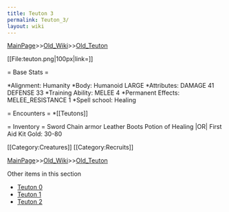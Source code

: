 ```yaml
---
title: Teuton 3
permalink: Teuton_3/
layout: wiki
---
```


[MainPage](/keeperrl_wiki/ "wikilink")>>[Old_Wiki](/keeperrl_wiki/Old_Wiki "wikilink")>>[Old_Teuton](/keeperrl_wiki/Old_Teuton "wikilink")

[[File:teuton.png|100px|link=]]

= Base Stats =

*Alignment: Humanity
*Body: Humanoid LARGE 
*Attributes: DAMAGE 41 DEFENSE 33
*Training Ability: MELEE 4 
*Permanent Effects: MELEE_RESISTANCE 1 
*Spell school: Healing

= Encounters =
*[[Teutons]]

= Inventory =
 Sword
 Chain armor
 Leather Boots
 Potion of Healing |OR| First Aid Kit
 Gold: 30-80

[[Category:Creatures]]
[[Category:Recruits]]

[MainPage](/keeperrl_wiki/ "wikilink")>>[Old_Wiki](/keeperrl_wiki/Old_Wiki "wikilink")>>[Old_Teuton](/keeperrl_wiki/Old_Teuton "wikilink")

Other items in this section
-    [Teuton 0](/keeperrl_wiki/Teuton_0 "wikilink")
-    [Teuton 1](/keeperrl_wiki/Teuton_1 "wikilink")
-    [Teuton 2](/keeperrl_wiki/Teuton_2 "wikilink")
